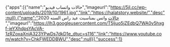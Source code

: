 {"apps":[{"name":"حالات واتساب فيديو","imageurl":"https://5jl.cc/wp-content/uploads/2019/10/1961.jpg","link":"https://halatstory.website/","desc":null},{"name":"حالات واتس بمناسبت عيد راس السنه 2020
 ","imageurl":"https://lh3.googleusercontent.com/T5ljuo5jZEdbQ7WA0v5hxgf-ieYXhdpsYAcVA-1zRZoxaXniA323YPwDs7dkD1e_dtuc=s116","link":"https://www.youtube.com/watch?v=ChkFWEDDBWU","desc":null}],"success":1}	
